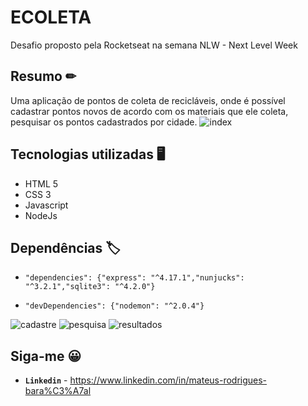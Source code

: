 # ECOLETA

Desafio proposto pela Rocketseat na semana NLW - Next Level Week

## Resumo ✏

Uma aplicação de pontos de coleta de recicláveis, onde é possível cadastrar pontos novos de acordo com os materiais que ele coleta, pesquisar os pontos cadastrados por cidade.
![index](https://user-images.githubusercontent.com/53863282/83974297-ce827780-a8c2-11ea-8d74-3f8167407156.PNG)

## Tecnologias utilizadas 🖥

* HTML 5
* CSS 3
* Javascript
* NodeJs

## Dependências 🏷
* ```"dependencies": {"express": "^4.17.1","nunjucks": "^3.2.1","sqlite3": "^4.2.0"}```
  
 * ```"devDependencies": {"nodemon": "^2.0.4"}```

![cadastre](https://user-images.githubusercontent.com/53863282/83974298-cfb3a480-a8c2-11ea-8ed2-ce44cb365ee6.PNG)
![pesquisa](https://user-images.githubusercontent.com/53863282/83974299-cfb3a480-a8c2-11ea-86d7-4decf47a0466.PNG)
![resultados](https://user-images.githubusercontent.com/53863282/83974300-d04c3b00-a8c2-11ea-8943-66a351f8c2ca.PNG)

## Siga-me 😀

* **```Linkedin```** - https://www.linkedin.com/in/mateus-rodrigues-bara%C3%A7al 



